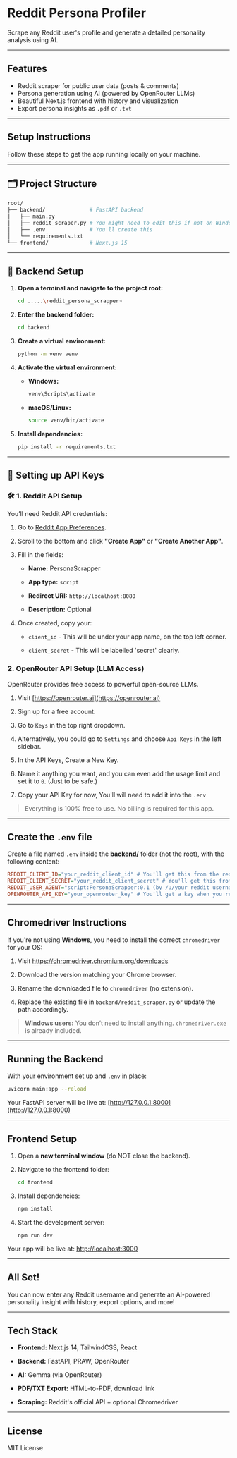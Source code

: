 #  Reddit Persona Profiler

Scrape any Reddit user's profile and generate a detailed personality analysis using AI.

---

##  Features

- Reddit scraper for public user data (posts & comments)
- Persona generation using AI (powered by OpenRouter LLMs)
- Beautiful Next.js frontend with history and visualization
- Export persona insights as `.pdf` or `.txt`

---

##  Setup Instructions

Follow these steps to get the app running locally on your machine.

---

## 🗂️ Project Structure

```bash
root/ 
├── backend/              # FastAPI backend 
│   ├── main.py 
│   ├── reddit_scraper.py # You might need to edit this if not on Windows
│   ├── .env              # You'll create this 
│   └── requirements.txt 
└── frontend/             # Next.js 15     
```


---

## 🐍 Backend Setup

1. **Open a terminal and navigate to the project root:**
    
    ```bash
    cd .....\reddit_persona_scrapper>
    ```
    
2. **Enter the backend folder:**
    ```bash
    cd backend
    ```
    
3. **Create a virtual environment:**

    ```bash
    python -m venv venv
    ```
    
4. **Activate the virtual environment:**
    
    - **Windows:**
      ```bash
      venv\Scripts\activate
      ```
    - **macOS/Linux:**
      ```bash
      source venv/bin/activate
      ```
        
5. **Install dependencies:**
    
    ```bash
    pip install -r requirements.txt
    ```
    

---

## 🔑 Setting up API Keys

### 🛠️ 1. Reddit API Setup

You’ll need Reddit API credentials:

1. Go to [Reddit App Preferences](https://www.reddit.com/prefs/apps).
    
2. Scroll to the bottom and click **"Create App"** or **"Create Another App"**.
    
3. Fill in the fields:
    
    - **Name:** PersonaScrapper
        
    - **App type:** `script`
        
    - **Redirect URI:** `http://localhost:8080`
        
    - **Description:** Optional
        
4. Once created, copy your:
    
    - `client_id` - This will be under your app name, on the top left corner.
        
    - `client_secret` - This will be labelled 'secret' clearly.
        

### 2. OpenRouter API Setup (LLM Access)

OpenRouter provides free access to powerful open-source LLMs.

1. Visit [https://openrouter.ai](https://openrouter.ai)
    
2. Sign up for a free account.

3. Go to `Keys` in the top right dropdown.

3. Alternatively, you could go to `Settings` and choose `Api Keys` in the left sidebar.
    
4. In the API Keys, Create a New Key.

5. Name it anything you want, and you can even add the usage limit and set it to `0`. (Just to be safe.)

6. Copy your API Key for now, You'll will need to add it into the `.env`
    

> Everything is 100% free to use. No billing is required for this app.

---

## Create the `.env` file

Create a file named `.env` inside the **backend/** folder (not the root), with the following content:

```ini
REDDIT_CLIENT_ID="your_reddit_client_id" # You'll get this from the reddit app.
REDDIT_CLIENT_SECRET="your_reddit_client_secret" # You'll get this from reddit.
REDDIT_USER_AGENT="script:PersonaScrapper:0.1 (by /u/your reddit username)" # Cope this and replace it with your reddit username.
OPENROUTER_API_KEY="your_openrouter_key" # You'll get a key when you register here. Don't worry, the model I'm using is free, you won't be charged.
```

---

## Chromedriver Instructions

If you're not using **Windows**, you need to install the correct `chromedriver` for your OS:

1. Visit https://chromedriver.chromium.org/downloads
    
2. Download the version matching your Chrome browser.
    
3. Rename the downloaded file to `chromedriver` (no extension).
    
4. Replace the existing file in `backend/reddit_scraper.py` or update the path accordingly.
    

> **Windows users:** You don’t need to install anything. `chromedriver.exe` is already included.

---

## Running the Backend

With your environment set up and `.env` in place:

```bash
uvicorn main:app --reload
```

Your FastAPI server will be live at: [http://127.0.0.1:8000](http://127.0.0.1:8000)

---

## Frontend Setup

1. Open a **new terminal window** (do NOT close the backend).
    
2. Navigate to the frontend folder:
    
    ```bash
    cd frontend
    ```
    
3. Install dependencies:
    
    ```bash
    npm install
    ```
    
4. Start the development server:
    
    ```bash
    npm run dev
    ```
    

Your app will be live at: [http://localhost:3000](http://localhost:3000)

---

## All Set!

You can now enter any Reddit username and generate an AI-powered personality insight with history, export options, and more!

---

## Tech Stack

- **Frontend:** Next.js 14, TailwindCSS, React
    
- **Backend:** FastAPI, PRAW, OpenRouter
    
- **AI:** Gemma (via OpenRouter)
    
- **PDF/TXT Export:** HTML-to-PDF, download link
    
- **Scraping:** Reddit's official API + optional Chromedriver
    

---

## License

MIT License